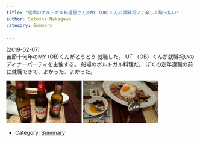 ```yaml
---
title: "船場のポルトガル料理屋さんでMY (OB)くんの就職祝い；楽しく酔っ払い"
author: Satoshi Nakagawa
category: Summary

---
```


[2019-02-07]  
 苦節十何年のMY (OB)くんがとうとう
就職した。
UT （OB）くんが就職祝いのディナーパーティを主催する。
船場のポルトガル料理だ。
ぼくの定年退職の前に就職できて、よかった、よかった。

<a href="/pict/2019-02-07-beer.jpg"><img src="/pict/2019-02-07-beer.jpg" alt="" width="200"/></a>
<a href="/pict/2019-02-07-dish.jpg"><img src="/pict/2019-02-07-dish.jpg" alt="" width="200"/></a>

- Category: [Summary](categories.html#Summary)

